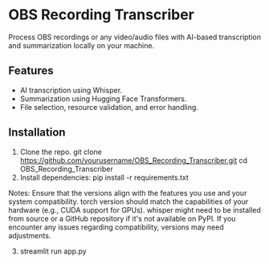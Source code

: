 # OBS Recording Transcriber

Process OBS recordings or any video/audio files with AI-based transcription and summarization locally on your machine.


## Features
- AI transcription using Whisper.
- Summarization using Hugging Face Transformers.
- File selection, resource validation, and error handling.

## Installation
1. Clone the repo.
git clone https://github.com/yourusername/OBS_Recording_Transcriber.git
cd OBS_Recording_Transcriber
2. Install dependencies:
 pip install -r requirements.txt


Notes:
Ensure that the versions align with the features you use and your system compatibility.
torch version should match the capabilities of your hardware (e.g., CUDA support for GPUs).
whisper might need to be installed from source or a GitHub repository if it's not available on PyPI.
If you encounter any issues regarding compatibility, versions may need adjustments.

3. streamlit run app.py
